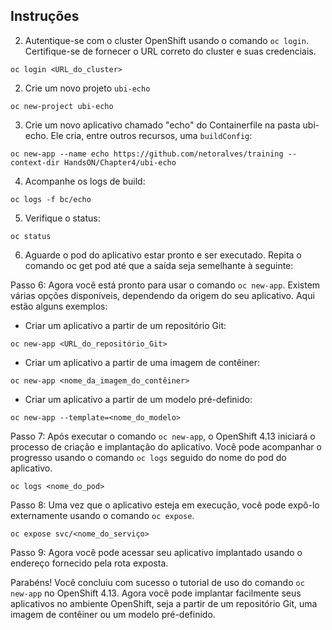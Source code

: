 ## Instruções

2. Autentique-se com o cluster OpenShift usando o comando `oc login`. Certifique-se de fornecer o URL correto do cluster e suas credenciais.

```
oc login <URL_do_cluster>
```

2. Crie um novo projeto ```ubi-echo```


```
oc new-project ubi-echo
```

3. Crie um novo aplicativo chamado "echo" do Containerfile na pasta ubi-echo. Ele cria, entre outros recursos, uma ```buildConfig```:

```
oc new-app --name echo https://github.com/netoralves/training --context-dir HandsON/Chapter4/ubi-echo 
```

4. Acompanhe os logs de build:

```
oc logs -f bc/echo
```

5. Verifique o status:

```
oc status
```

6. Aguarde o pod do aplicativo estar pronto e ser executado. Repita o comando oc get pod até que a saída seja semelhante à seguinte:




Passo 6: Agora você está pronto para usar o comando `oc new-app`. Existem várias opções disponíveis, dependendo da origem do seu aplicativo. Aqui estão alguns exemplos:

- Criar um aplicativo a partir de um repositório Git:

```
oc new-app <URL_do_repositório_Git>
```

- Criar um aplicativo a partir de uma imagem de contêiner:

```
oc new-app <nome_da_imagem_do_contêiner>
```

- Criar um aplicativo a partir de um modelo pré-definido:

```
oc new-app --template=<nome_do_modelo>
```

Passo 7: Após executar o comando `oc new-app`, o OpenShift 4.13 iniciará o processo de criação e implantação do aplicativo. Você pode acompanhar o progresso usando o comando `oc logs` seguido do nome do pod do aplicativo.

```
oc logs <nome_do_pod>
```

Passo 8: Uma vez que o aplicativo esteja em execução, você pode expô-lo externamente usando o comando `oc expose`.

```
oc expose svc/<nome_do_serviço>
```

Passo 9: Agora você pode acessar seu aplicativo implantado usando o endereço fornecido pela rota exposta.

Parabéns! Você concluiu com sucesso o tutorial de uso do comando `oc new-app` no OpenShift 4.13. Agora você pode implantar facilmente seus aplicativos no ambiente OpenShift, seja a partir de um repositório Git, uma imagem de contêiner ou um modelo pré-definido.
